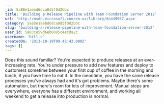 ```yaml
---
_id: 5a88e1aebd6dca0d5f0d2bbc
title: 'Building a Release Pipeline with Team Foundation Server 2012'
url: 'http://msdn.microsoft.com/en-us/library/dn449957.aspx'
category: 5a88e1aebd6dca0d5f0d2bbc
slug: 'building-a-release-pipeline-with-team-foundation-server-2012'
user_id: 5a83ce59d6eb0005c4ecda2c
username: 'bill-s'
createdOn: '2013-10-19T09:43:43.000Z'
tags: []
---
```


Does this sound familiar? You're expected to produce releases at an ever-increasing rate. You're under pressure to add new features and deploy to customers sometime between your first cup of coffee in the morning and lunch, if you have time to eat it. In the meantime, you have the same release processes you've always had and it's got problems. Maybe there's some automation, but there's room for lots of improvement. Manual steps are everywhere, everyone has a different environment, and working all weekend to get a release into production is normal.
